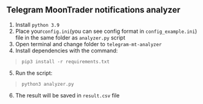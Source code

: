 ## Telegram MoonTrader notifications analyzer

1. Install `python 3.9`
2. Place your`config.ini`(you can see config format in `config_example.ini`) file in the same folder as `analyzer.py` script
3. Open terminal and change folder to `telegram-mt-analyzer`
4. Install dependencies with the command:
> `pip3 install -r requirements.txt`
5. Run the script:
> `python3 analyzer.py`
6. The result will be saved in `result.csv` file


